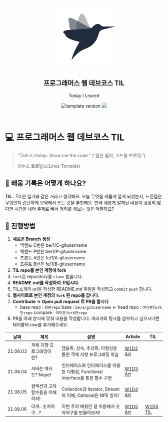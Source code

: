 <br/>
<p align="middle" >
  <img width="200px;" src="./src/images/prgms-logo.png"/>
</p>
<h2 align="middle">프로그래머스 웹 데브코스 TIL</h2>
<p align="middle">Today I Leared</p>
<p align="middle">
  <img src="https://img.shields.io/badge/version-1.0.0-blue?style=flat-square" alt="template version"/>
  <img src="https://img.shields.io/badge/language-md-md.svg?style=flat-square"/>
</p>

<p align="middle">
  <!-- <a href="#">☕ 블로그 링크</a> -->  
</p>

<br/>

# 💻 프로그래머스 웹 데브코스 TIL

> "Talk is cheap. Show me the code."
> ("말은 쉽지, 코드를 보여줘.")
>
> 리누스 토르발스(Linus Torvalds)

## 📌 배움 기록은 어떻게 하나요?

**TIL** : TIL은 일기와 같은 거라고 생각해요. 오늘 무엇을 새롭게 알게 되었는지, 느낀점은 무엇인지 간단하게 요약해서 쓰는 것을 추천해요. 만약 새롭게 알게된 내용이 굉장히 많다면 시간을 내어 주제로 빼서 정리를 해보는 것은 어떨까요?

## 🚀 진행방법

1. **새로운 Branch 생성**
   - 백엔드 C반은 be/1/C-gitusername
   - 백엔드 P반은 be/1/P-gitusername
   - 프론트 A반은 fe/1/A-gitusername
   - 프론트 B반은 fe/1/B-gitusername
2. **TIL repo를 본인 계정에 fork**
3. `fork`된 repository를 `clone` 받습니다.
4. **README.md를 작성하여 꾸밉시다.**
5. TIL소개와 url을 작성한 README.md 파일을 작성하고 `commit` `push` 합니다.
6. **웹사이트로 본인 계정의 `fork` 된 repo를 갑니다.**
7. **Contribute → Open pull request 로 PR을 합시다**
   - base repo : `원본repo` base : `be/a/gitusername` ← head repo : `여러분fork한repo` compare : `여러분fork한repo`
8. PR을 아래 양식에 맞춰 내용을 작성합니다.
   여러개의 링크를 첨부하고 싶으시다면 테이블의 row를 추가해주세요.

| 날짜     | 제목                            | 설명                                                                           | Article                                                                                     | TIL                                                                                                                                                                                           |
| -------- | ------------------------------- | ------------------------------------------------------------------------------ | ------------------------------------------------------------------------------------------- | --------------------------------------------------------------------------------------------------------------------------------------------------------------------------------------------- |
| 21.08.03 | 객체 지향 프로그래밍이란?       | 캡슐화, 상속, 추상화, 다형성을 통한 객체 지향 프로그래밍 학습                  | [W1D2 Art](https://github.com/sirin0762/TIL/blob/main/programmers/session/02_2021_08_03.md) |                                                                                                                                                                                               |
| 21.08.04 | 자바는 메서드? Nope!            | 인터페이스와 인터페이스를 이용한 다형성, Functional Interface를 통한 함수 구현 | [W1D3 Art](https://github.com/sirin0762/TIL/blob/main/programmers/session/03_2021_08_04.md) |                                                                                                                                                                                               |
| 21.08.05 | 컬렉션과 고차함수들을 이해하자! | Collection과 Iterator, Stream의 이해, Optional은 NPE 방지!                     | [W1D4 Art](https://github.com/sirin0762/TIL/blob/main/programmers/session/04_2021_08_05.md) |
| 21.08.06 | 이게.. 숫자야구...?             | 이번 주의 배웠던 걸 이용해서 숫자야구를 만들어보자!                            | [W1D5 Art](https://github.com/sirin0762/TIL/blob/main/programmers/session/04_2021_08_05.md) | [W1D5 TIL](https://velog.io/@sirin0762/%ED%94%84%EB%A1%9C%EA%B7%B8%EB%9E%98%EB%A8%B8%EC%8A%A4-%EC%9B%B9-%EB%8D%B0%EB%B8%8C%EC%BD%94%EC%8A%A4-%EB%B0%B1%EC%95%A4%EB%93%9C-1%EA%B8%B0-W1D5-TIL) |
